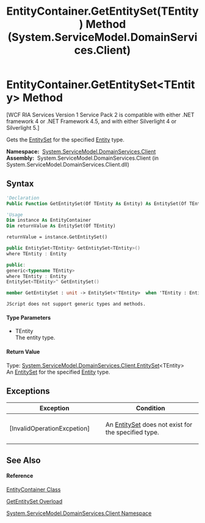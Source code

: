 ﻿---
title: EntityContainer.GetEntitySet(TEntity) Method  (System.ServiceModel.DomainServices.Client)
TOCTitle: GetEntitySet(TEntity) Method
ms:assetid: M:System.ServiceModel.DomainServices.Client.EntityContainer.GetEntitySet``1
ms:mtpsurl: https://msdn.microsoft.com/en-us/library/Ff423304(v=VS.91)
ms:contentKeyID: 28755669
ms.date: 01/27/2012
mtps_version: v=VS.91
dev_langs:
- vb
- csharp
- c++
- fsharp
- jscript
api_location:
- System.ServiceModel.DomainServices.Client.dll
api_name:
- System.ServiceModel.DomainServices.Client.EntityContainer.GetEntitySet
api_type:
- Managed
topic_type:
- apiref
- kbSyntax
product_family_name: VS
ROBOTS: INDEX,FOLLOW
---

# EntityContainer.GetEntitySet\<TEntity\> Method

\[WCF RIA Services Version 1 Service Pack 2 is compatible with either .NET framework 4 or .NET Framework 4.5, and with either Silverlight 4 or Silverlight 5.\]

Gets the [EntitySet](ff423164\(v=vs.91\).md) for the specified [Entity](ff422907\(v=vs.91\).md) type.

**Namespace:**  [System.ServiceModel.DomainServices.Client](ff422479\(v=vs.91\).md)  
**Assembly:**  System.ServiceModel.DomainServices.Client (in System.ServiceModel.DomainServices.Client.dll)

## Syntax

``` vb
'Declaration
Public Function GetEntitySet(Of TEntity As Entity) As EntitySet(Of TEntity)
```

``` vb
'Usage
Dim instance As EntityContainer
Dim returnValue As EntitySet(Of TEntity)

returnValue = instance.GetEntitySet()
```

``` csharp
public EntitySet<TEntity> GetEntitySet<TEntity>()
where TEntity : Entity
```

``` c++
public:
generic<typename TEntity>
where TEntity : Entity
EntitySet<TEntity>^ GetEntitySet()
```

``` fsharp
member GetEntitySet : unit -> EntitySet<'TEntity>  when 'TEntity : Entity
```

``` jscript
JScript does not support generic types and methods.
```

#### Type Parameters

  - TEntity  
    The entity type.

#### Return Value

Type: [System.ServiceModel.DomainServices.Client.EntitySet](ff422464\(v=vs.91\).md)\<TEntity\>  
An [EntitySet](ff423164\(v=vs.91\).md) for the specified [Entity](ff422907\(v=vs.91\).md) type.  
  

## Exceptions

<table>
<colgroup>
<col style="width: 50%" />
<col style="width: 50%" />
</colgroup>
<thead>
<tr class="header">
<th>Exception</th>
<th>Condition</th>
</tr>
</thead>
<tbody>
<tr class="odd">
<td>[InvalidOperationExcpetion]</td>
<td><p>An <a href="ff423164(v=vs.91).md">EntitySet</a> does not exist for the specified type.</p></td>
</tr>
</tbody>
</table>

## See Also

#### Reference

[EntityContainer Class](ff422965\(v=vs.91\).md)

[GetEntitySet Overload](ff423115\(v=vs.91\).md)

[System.ServiceModel.DomainServices.Client Namespace](ff422479\(v=vs.91\).md)

